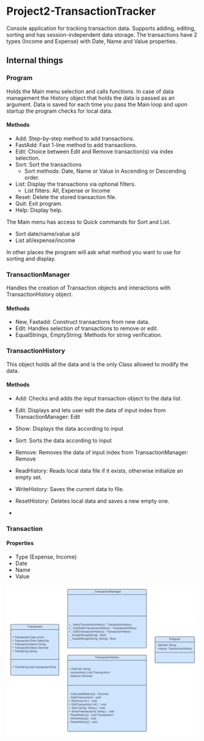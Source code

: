 # Project2-TransactionTracker


Console application for tracking transaction data.
Supports adding, editing, sorting and has session-independent data storage.
The transactions have 2 types (Income and Expense) with Date, Name and Value properties.


## Internal things


### Program
Holds the Main menu selection and calls functions.
In case of data management the History object that holds the data is passed as an argument.
Data is saved for each time you pass the Main loop and upon startup the program checks for local data.


#### Methods
- Add: Step-by-step method to add transactions.
- FastAdd: Fast 1-line method to add transactions.
- Edit: Choice between Edit and Remove transaction(s) via index selection.
- Sort: Sort the transactions
	- Sort methods: Date, Name or Value in Ascending or Descending order.
- List: Display the transactions via optional filters.
	- List filters: All, Expense or Income
- Reset: Delete the stored transaction file.
- Quit: Exit program.
- Help: Display help.

The Main menu has access to Quick commands for Sort and List.
- Sort date/name/value a/d
- List all/expense/income

In other places the program will ask what method you want to use for sorting and display.


### TransactionManager
Handles the creation of Transaction objects and interactions with TransactionHistory object.


#### Methods
- New, Fastadd: Construct transactions from new data.
- Edit: Handles selection of transactions to remove or edit.
- EqualStrings, EmptyString: Methods for string verification.


### TransactionHistory
This object holds all the data and is the only Class allowed to modify the data.


#### Methods
- Add: Checks and adds the input transaction object to the data list.
- Edit: Displays and lets user edit the data of input index from TransactionManager: Edit
- Show: Displays the data according to input
- Sort: Sorts the data according to input
- Remove: Removes the data of input index from TransactionManager: Remove
- ReadHistory: Reads local data file if it exists, otherwise initialize an empty set.
- WriteHistory: Saves the current data to file.
- ResetHistory: Deletes local data and saves a new empty one.

- 
### Transaction
#### Properties
- Type (Expense, Income)
- Date
- Name
- Value

![Flowchart](FlowchartWhite.png)